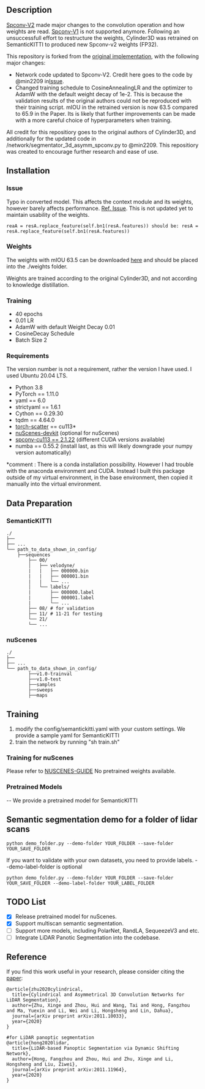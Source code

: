 ## Description
[Spconv-V2](https://github.com/traveller59/spconv) made major changes to the convolution operation and how weights are read. [Spconv-V1](https://github.com/traveller59/spconv/tree/v1.2.1) is not supported anymore. Following an unsuccessfull effort to restructure the weights, Cylinder3D was retrained on SemanticKITTI to produced new Spconv-v2 weights (FP32).

This repository is forked from the [original implementation](https://github.com/xinge008/Cylinder3D), with the following major changes:
- Network code updated to Spconv-V2. Credit here goes to the code by @min2209 in[Issue](https://github.com/xinge008/Cylinder3D/issues/107).
- Changed training schedule to CosineAnnealingLR and the optimizer to AdamW with the default weight decay of 1e-2. This is because the validation results of the original authors could not be reproduced with their training script. mIOU in the retrained version is now 63.5 compared to 65.9 in the Paper. Its is likely that further improvements can be made with a more careful choice of hyperparameters when training.

All credit for this repositiory goes to the original authors of Cylinder3D, and additionally for the updated code in /network/segmentator_3d_asymm_spconv.py to @min2209. This repositiory was created to encourage further research and ease of use.

## Installation

### Issue
Typo in converted model. This affects the context module and its weights, however barely affects performance. [Ref. Issue](https://github.com/xinge008/Cylinder3D/issues/107). This is not updated yet to maintain usability of the weights.
```
reaA = resA.replace_feature(self.bn1(resA.features)) should be: resA = resA.replace_feature(self.bn1(resA.features))
```

### Weights
The weights with mIOU 63.5 can be downloaded [here](https://drive.google.com/drive/folders/1LBCRHz2VyeSz4M27GiqhoRuzlKyFvbo1?usp=sharing) and should be placed into the ./weights folder.

Weights are trained according to the original Cylinder3D, and not according to knowledge distillation.

### Training
- 40 epochs
- 0.01 LR
- AdamW with default Weight Decay 0.01
- CosineDecay Schedule
- Batch Size 2

### Requirements
The version number is not a requirement, rather the version I have used. I used Ubuntu 20.04 LTS.
- Python 3.8
- PyTorch == 1.11.0
- yaml == 6.0
- strictyaml == 1.6.1
- Cython == 0.29.30
- tqdm == 4.64.0
- [torch-scatter](https://github.com/rusty1s/pytorch_scatter) == cu113*
- [nuScenes-devkit](https://github.com/nutonomy/nuscenes-devkit) (optional for nuScenes)
- [spconv-cu113 == 2.1.22](https://github.com/traveller59/spconv) (different CUDA versions available)
- numba == 0.55.2 (install last, as this will likely downgrade your numpy version automatically)

*comment : There is a conda installation possibility. However I had trouble with the anaconda environment and CUDA. Instead I built this package outside of my virtual environment, in the base environment, then copied it manually into the virtual environment.

## Data Preparation

### SemanticKITTI
```
./
├── 
├── ...
└── path_to_data_shown_in_config/
    ├──sequences
        ├── 00/           
        │   ├── velodyne/	
        |   |	├── 000000.bin
        |   |	├── 000001.bin
        |   |	└── ...
        │   └── labels/ 
        |       ├── 000000.label
        |       ├── 000001.label
        |       └── ...
        ├── 08/ # for validation
        ├── 11/ # 11-21 for testing
        └── 21/
	    └── ...
```

### nuScenes
```
./
├── 
├── ...
└── path_to_data_shown_in_config/
		├──v1.0-trainval
		├──v1.0-test
		├──samples
		├──sweeps
		├──maps

```

## Training
1. modify the config/semantickitti.yaml with your custom settings. We provide a sample yaml for SemanticKITTI
2. train the network by running "sh train.sh"

### Training for nuScenes
Please refer to [NUSCENES-GUIDE](./NUSCENES-GUIDE.md)
No pretrained weights available.

### Pretrained Models
-- We provide a pretrained model for SemanticKITTI


## Semantic segmentation demo for a folder of lidar scans
```
python demo_folder.py --demo-folder YOUR_FOLDER --save-folder YOUR_SAVE_FOLDER
```
If you want to validate with your own datasets, you need to provide labels.
--demo-label-folder is optional
```
python demo_folder.py --demo-folder YOUR_FOLDER --save-folder YOUR_SAVE_FOLDER --demo-label-folder YOUR_LABEL_FOLDER
```

## TODO List
- [x] Release pretrained model for nuScenes.
- [x] Support multiscan semantic segmentation.
- [ ] Support more models, including PolarNet, RandLA, SequeezeV3 and etc.
- [ ] Integrate LiDAR Panotic Segmentation into the codebase.

## Reference

If you find this work useful in your research, please consider citing the [paper](https://arxiv.org/pdf/2011.10033):
```
@article{zhu2020cylindrical,
  title={Cylindrical and Asymmetrical 3D Convolution Networks for LiDAR Segmentation},
  author={Zhu, Xinge and Zhou, Hui and Wang, Tai and Hong, Fangzhou and Ma, Yuexin and Li, Wei and Li, Hongsheng and Lin, Dahua},
  journal={arXiv preprint arXiv:2011.10033},
  year={2020}
}

#for LiDAR panoptic segmentation
@article{hong2020lidar,
  title={LiDAR-based Panoptic Segmentation via Dynamic Shifting Network},
  author={Hong, Fangzhou and Zhou, Hui and Zhu, Xinge and Li, Hongsheng and Liu, Ziwei},
  journal={arXiv preprint arXiv:2011.11964},
  year={2020}
}
```
